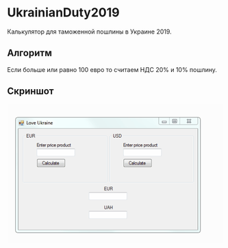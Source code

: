 # UkrainianDuty2019
Калькулятор для таможенной пошлины в Украине 2019.

## Алгоритм
Если больше или равно 100 евро то считаем НДС 20% и 10% пошлину.

## Скриншот
![](doc/screen.gif)